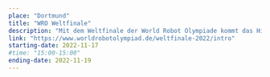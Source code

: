 ```yaml
---
place: "Dortmund"
title: "WRO Weltfinale"
description: "Mit dem Weltfinale der World Robot Olympiade kommt das Highlight jeder WRO Saison nach Deutschland - und wir sind dabei! Kommt uns in unseren Workshops oder am Infostand besuchen! "
link: "https://www.worldrobotolympiad.de/weltfinale-2022/intro"
starting-date: 2022-11-17
#time: "15:00-15:00"
ending-date: 2022-11-19
---
```

